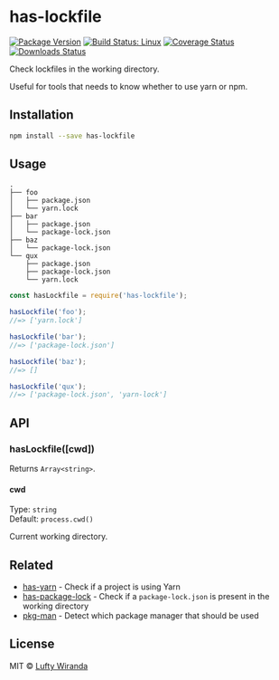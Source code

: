 # has-lockfile

[![Package Version](https://img.shields.io/npm/v/has-lockfile.svg)](https://www.npmjs.com/package/has-lockfile)
[![Build Status: Linux](https://img.shields.io/travis/luftywiranda13/has-lockfile/master.svg)](https://travis-ci.org/luftywiranda13/has-lockfile)
[![Coverage Status](https://img.shields.io/codecov/c/github/luftywiranda13/has-lockfile/master.svg)](https://codecov.io/gh/luftywiranda13/has-lockfile)
[![Downloads Status](https://img.shields.io/npm/dm/has-lockfile.svg)](https://npm-stat.com/charts.html?package=has-lockfile&from=2016-04-01)

Check lockfiles in the working directory.

Useful for tools that needs to know whether to use yarn or npm.

## Installation

```sh
npm install --save has-lockfile
```

## Usage

```
.
├── foo
│   ├── package.json
│   └── yarn.lock
├── bar
│   ├── package.json
│   └── package-lock.json
├── baz
│   └── package-lock.json
└── qux
    ├── package.json
    ├── package-lock.json
    └── yarn.lock
```

```js
const hasLockfile = require('has-lockfile');

hasLockfile('foo');
//=> ['yarn.lock']

hasLockfile('bar');
//=> ['package-lock.json']

hasLockfile('baz');
//=> []

hasLockfile('qux');
//=> ['package-lock.json', 'yarn-lock']
```

## API

### hasLockfile([cwd])

Returns `Array<string>`.

#### cwd

Type: `string`<br>
Default: `process.cwd()`

Current working directory.

## Related

- [has-yarn](https://github.com/sindresorhus/has-yarn) - Check if a project is using Yarn
- [has-package-lock](https://github.com/luftywiranda13/has-package-lock) - Check if a `package-lock.json` is present in the working directory
- [pkg-man](https://github.com/luftywiranda13/pkg-man) - Detect which package manager that should be used

## License

MIT &copy; [Lufty Wiranda](https://www.instagram.com/luftywiranda13)
